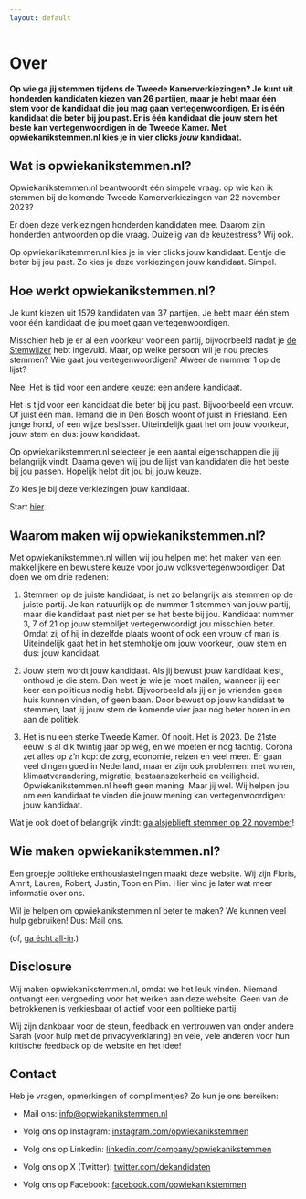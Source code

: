 ```yaml
---
layout: default
---
```


# Over

**Op wie ga jij stemmen tijdens de Tweede Kamerverkiezingen? Je kunt uit honderden kandidaten kiezen van 26 partijen, maar je hebt maar één stem voor de kandidaat die jou mag gaan vertegenwoordigen. Er is één kandidaat die beter bij jou past. Er is één kandidaat die jouw stem het beste kan vertegenwoordigen in de Tweede Kamer. Met opwiekanikstemmen.nl kies je in vier clicks _jouw_ kandidaat.**

## Wat is opwiekanikstemmen.nl?

Opwiekanikstemmen.nl beantwoordt één simpele vraag: op wie kan ik stemmen bij de komende Tweede Kamerverkiezingen van 22 november 2023?

Er doen deze verkiezingen honderden kandidaten mee. Daarom zijn honderden antwoorden op die vraag. Duizelig van de keuzestress? Wij ook.

Op opwiekanikstemmen.nl kies je in vier clicks jouw kandidaat. Eentje die beter bij jou past. Zo kies je deze verkiezingen jouw kandidaat. Simpel.

## Hoe werkt opwiekanikstemmen.nl?

Je kunt kiezen uit 1579 kandidaten van 37 partijen. Je hebt maar één stem voor één kandidaat die jou moet gaan vertegenwoordigen.

Misschien heb je er al een voorkeur voor een partij, bijvoorbeeld nadat je [de Stemwijzer](https://stemwijzer.nl/) hebt ingevuld. Maar, op welke persoon wil je nou precies stemmen? Wie gaat jou vertegenwoordigen? Alweer de nummer 1 op de lijst?

Nee. Het is tijd voor een andere keuze: een andere kandidaat.

Het is tijd voor een kandidaat die beter bij jou past. Bijvoorbeeld een vrouw. Of juist een man. Iemand die in Den Bosch woont of juist in Friesland. Een jonge hond, of een wijze beslisser. Uiteindelijk gaat het om jouw voorkeur, jouw stem en dus: jouw kandidaat.

Op opwiekanikstemmen.nl selecteer je een aantal eigenschappen die jij belangrijk vindt. Daarna geven wij jou de lijst van kandidaten die het beste bij jou passen. Hopelijk helpt dit jou bij jouw keuze.

Zo kies je bij deze verkiezingen jouw kandidaat.

Start [hier](https://opwiekanikstemmen.nl/kandidaten).

## Waarom maken wij opwiekanikstemmen.nl?

Met opwiekanikstemmen.nl willen wij jou helpen met het maken van een makkelijkere en bewustere keuze voor jouw volksvertegenwoordiger. Dat doen we om drie redenen:

1. Stemmen op de juiste kandidaat, is net zo belangrijk als stemmen op de juiste partij. Je kan natuurlijk op de nummer 1 stemmen van jouw partij, maar die kandidaat past niet per se het beste bij jou. Kandidaat nummer 3, 7 of 21 op jouw stembiljet vertegenwoordigt jou misschien beter. Omdat zij of hij in dezelfde plaats woont of ook een vrouw of man is. Uiteindelijk gaat het in het stemhokje om jouw voorkeur, jouw stem en dus: jouw kandidaat.
    
2. Jouw stem wordt jouw kandidaat. Als jij bewust jouw kandidaat kiest, onthoud je die stem. Dan weet je wie je moet mailen, wanneer jij een keer een politicus nodig hebt. Bijvoorbeeld als jij en je vrienden geen huis kunnen vinden, of geen baan. Door bewust op jouw kandidaat te stemmen, laat jij jouw stem de komende vier jaar nóg beter horen in en aan de politiek.
    
3. Het is nu een sterke Tweede Kamer. Of nooit. Het is 2023. De 21ste eeuw is al dik twintig jaar op weg, en we moeten er nog tachtig. Corona zet alles op z’n kop: de zorg, economie, reizen en veel meer. Er gaan veel dingen goed in Nederland, maar er zijn ook problemen: met wonen, klimaatverandering, migratie, bestaanszekerheid en veiligheid. Opwiekanikstemmen.nl heeft geen mening. Maar jij wel. Wij helpen jou om een kandidaat te vinden die jouw mening kan vertegenwoordigen: jouw kandidaat.
    

Wat je ook doet of belangrijk vindt: [ga alsjeblieft stemmen op 22 november](https://www.rijksoverheid.nl/onderwerpen/verkiezingen/verkiezing-tweede-kamer-2021)!

## Wie maken opwiekanikstemmen.nl?

Een groepje politieke enthousiastelingen maakt deze website. Wij zijn Floris, Amrit, Lauren, Robert, Justin, Toon en Pim. Hier vind je later wat meer informatie over ons.

Wil je helpen om opwiekanikstemmen.nl beter te maken? We kunnen veel hulp gebruiken! Dus: Mail ons.

(of, [ga écht all-in](https://www.werkenvoornederland.nl/).)

## Disclosure

Wij maken opwiekanikstemmen.nl, omdat we het leuk vinden. Niemand ontvangt een vergoeding voor het werken aan deze website. Geen van de betrokkenen is verkiesbaar of actief voor een politieke partij.

Wij zijn dankbaar voor de steun, feedback en vertrouwen van onder andere Sarah (voor hulp met de privacyverklaring) en vele, vele anderen voor hun kritische feedback op de website en het idee!

## Contact

Heb je vragen, opmerkingen of complimentjes? Zo kun je ons bereiken:

- Mail ons: info@opwiekanikstemmen.nl
    
- Volg ons op Instagram: [instagram.com/opwiekanikstemmen](https://www.instagram.com/opwiekanikstemmen/)
    
- Volg ons op Linkedin: [linkedin.com/company/opwiekanikstemmen](https://linkedin.com/company/opwiekanikstemmen)

- Volg ons op X (Twitter): [twitter.com/dekandidaten](https://twitter.com/dekandidaten)
    
- Volg ons op Facebook: [facebook.com/opwiekanikstemmen](https://facebook.com/opwiekanikstemmen)